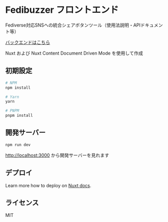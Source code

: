 # Fedibuzzer フロントエンド

Fediverse対応SNSへの統合シェアボタンツール（使用法説明・APIドキュメント等）

[バックエンドはこちら](https://github.com/AJR-NEWS-DEV/fedibuzzer)

Nuxt および Nuxt Content Document Driven Mode を使用して作成

## 初期設定

```bash
# NPM
npm install

# Yarn
yarn

# PNPM
pnpm install
```

## 開発サーバー

```bash
npm run dev
```

[http://localhost:3000](http://localhost:3000) から開発サーバーを見れます

## デプロイ

Learn more how to deploy on [Nuxt docs](https://nuxt.com/docs/getting-started/deployment).

## ライセンス

MIT
